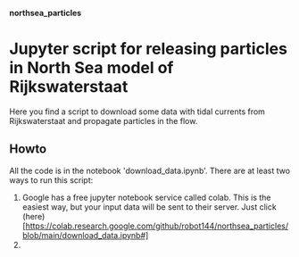  __northsea_particles__

# Jupyter script for releasing particles in North Sea model of Rijkswaterstaat

Here you find a script to download some data with tidal currents from Rijkswaterstaat and propagate particles in the flow.

## Howto

All the code is in the notebook 'download_data.ipynb'. There are at least two ways to run this script:

1. Google has a free jupyter notebook service called colab. This is the easiest way, but your input data will be sent to their server. Just click (here)[https://colab.research.google.com/github/robot144/northsea_particles/blob/main/download_data.ipynb#]
2. 